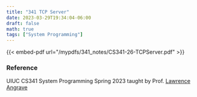 ```yaml
---
title: "341 TCP Server"
date: 2023-03-29T19:34:04-06:00
draft: false
math: true
tags: ["System Programming"]
---
```


{{< embed-pdf url="/mypdfs/341_notes/CS341-26-TCPServer.pdf" >}}

### Reference
UIUC CS341 System Programming Spring 2023 taught by Prof. [Lawrence Angrave](https://siebelschool.illinois.edu/about/people/faculty/angrave)